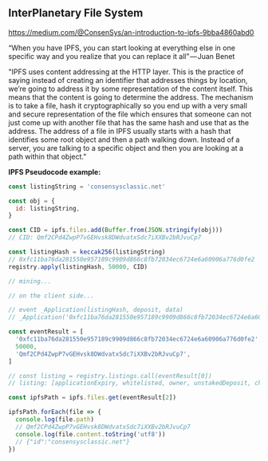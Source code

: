 ## InterPlanetary File System

https://medium.com/@ConsenSys/an-introduction-to-ipfs-9bba4860abd0

“When you have IPFS, you can start looking at everything else in one specific way and you realize that you can replace it all” — Juan Benet

"IPFS uses content addressing at the HTTP layer. This is the practice of saying instead of creating an identifier that addresses things by location, we’re going to address it by some representation of the content itself. This means that the content is going to determine the address. The mechanism is to take a file, hash it cryptographically so you end up with a very small and secure representation of the file which ensures that someone can not just come up with another file that has the same hash and use that as the address. The address of a file in IPFS usually starts with a hash that identifies some root object and then a path walking down. Instead of a server, you are talking to a specific object and then you are looking at a path within that object."

**IPFS Pseudocode example:**

```js
const listingString = 'consensysclassic.net'

const obj = {
  id: listingString,
}

const CID = ipfs.files.add(Buffer.from(JSON.stringify(obj)))
// CID: Qmf2CPd4ZwpP7vGEHvsk8DWdvatxSdc7iXXBv2bRJvuCp7

const listingHash = keccak256(listingString)
// 0xfc11ba76da281550e957189c9909d866c8fb72034ec6724e6a60906a776d0fe2
registry.apply(listingHash, 50000, CID)

// mining...

// on the client side...

// event _Application(listingHash, deposit, data)
// _Application('0xfc11ba76da281550e957189c9909d866c8fb72034ec6724e6a60906a776d0fe2', 50000, 'Qmf2CPd4ZwpP7vGEHvsk8DWdvatxSdc7iXXBv2bRJvuCp7')

const eventResult = [
  '0xfc11ba76da281550e957189c9909d866c8fb72034ec6724e6a60906a776d0fe2',
  50000,
  'Qmf2CPd4ZwpP7vGEHvsk8DWdvatxSdc7iXXBv2bRJvuCp7',
]

// const listing = registry.listings.call(eventResult[0])
// listing: [applicationExpiry, whitelisted, owner, unstakedDeposit, challengeID]

const ipfsPath = ipfs.files.get(eventResult[2])

ipfsPath.forEach(file => {
  console.log(file.path)
  // Qmf2CPd4ZwpP7vGEHvsk8DWdvatxSdc7iXXBv2bRJvuCp7
  console.log(file.content.toString('utf8'))
  // {"id":"consensysclassic.net"}
})
```